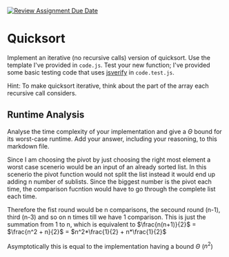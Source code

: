 [![Review Assignment Due Date](https://classroom.github.com/assets/deadline-readme-button-24ddc0f5d75046c5622901739e7c5dd533143b0c8e959d652212380cedb1ea36.svg)](https://classroom.github.com/a/ZLHpg3lN)
# Quicksort

Implement an iterative (no recursive calls) version of quicksort. Use the
template I've provided in `code.js`. Test your new function; I've provided some
basic testing code that uses [jsverify](https://jsverify.github.io/) in
`code.test.js`.

Hint: To make quicksort iterative, think about the part of the array each
recursive call considers.

## Runtime Analysis

Analyse the time complexity of your implementation and give a $\Theta$ bound for
its worst-case runtime. Add your answer, including your reasoning, to this
markdown file.

Since I am choosing the pivot by just choosing the right most element a worst case scenerio would be an input of an already sorted list. In this scenerio the pivot function would not split the list instead it would end up adding n number of sublists. Since the biggest number is the pivot each time, the comparison fucntion would have to go through the complete list each time. 

Therefore the fist round would be n comparisons, the secound round (n-1), third (n-3) and so on n times till we have 1 comparison. This is just the summation from 1 to n, which is equivalent to $\frac{n(n+1)}{2}$ = $\frac{n^2 + n}{2}$ = $n^2*\frac{1}{2} + n*\frac{1}{2}$ 

Asymptotically this is equal to the implementation having a bound $\Theta$ ($n^2$)